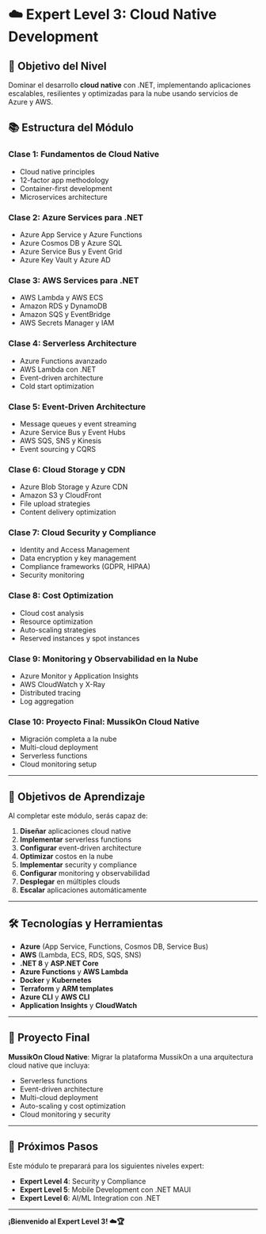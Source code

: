 # ☁️ **Expert Level 3: Cloud Native Development**

## 🎯 **Objetivo del Nivel**
Dominar el desarrollo **cloud native** con .NET, implementando aplicaciones escalables, resilientes y optimizadas para la nube usando servicios de Azure y AWS.

## 📚 **Estructura del Módulo**

### **Clase 1: Fundamentos de Cloud Native**
- Cloud native principles
- 12-factor app methodology
- Container-first development
- Microservices architecture

### **Clase 2: Azure Services para .NET**
- Azure App Service y Azure Functions
- Azure Cosmos DB y Azure SQL
- Azure Service Bus y Event Grid
- Azure Key Vault y Azure AD

### **Clase 3: AWS Services para .NET**
- AWS Lambda y AWS ECS
- Amazon RDS y DynamoDB
- Amazon SQS y EventBridge
- AWS Secrets Manager y IAM

### **Clase 4: Serverless Architecture**
- Azure Functions avanzado
- AWS Lambda con .NET
- Event-driven architecture
- Cold start optimization

### **Clase 5: Event-Driven Architecture**
- Message queues y event streaming
- Azure Service Bus y Event Hubs
- AWS SQS, SNS y Kinesis
- Event sourcing y CQRS

### **Clase 6: Cloud Storage y CDN**
- Azure Blob Storage y Azure CDN
- Amazon S3 y CloudFront
- File upload strategies
- Content delivery optimization

### **Clase 7: Cloud Security y Compliance**
- Identity and Access Management
- Data encryption y key management
- Compliance frameworks (GDPR, HIPAA)
- Security monitoring

### **Clase 8: Cost Optimization**
- Cloud cost analysis
- Resource optimization
- Auto-scaling strategies
- Reserved instances y spot instances

### **Clase 9: Monitoring y Observabilidad en la Nube**
- Azure Monitor y Application Insights
- AWS CloudWatch y X-Ray
- Distributed tracing
- Log aggregation

### **Clase 10: Proyecto Final: MussikOn Cloud Native**
- Migración completa a la nube
- Multi-cloud deployment
- Serverless functions
- Cloud monitoring setup

---

## 🎯 **Objetivos de Aprendizaje**

Al completar este módulo, serás capaz de:

1. **Diseñar** aplicaciones cloud native
2. **Implementar** serverless functions
3. **Configurar** event-driven architecture
4. **Optimizar** costos en la nube
5. **Implementar** security y compliance
6. **Configurar** monitoring y observabilidad
7. **Desplegar** en múltiples clouds
8. **Escalar** aplicaciones automáticamente

---

## 🛠️ **Tecnologías y Herramientas**

- **Azure** (App Service, Functions, Cosmos DB, Service Bus)
- **AWS** (Lambda, ECS, RDS, SQS, SNS)
- **.NET 8** y **ASP.NET Core**
- **Azure Functions** y **AWS Lambda**
- **Docker** y **Kubernetes**
- **Terraform** y **ARM templates**
- **Azure CLI** y **AWS CLI**
- **Application Insights** y **CloudWatch**

---

## 🎯 **Proyecto Final**

**MussikOn Cloud Native**: Migrar la plataforma MussikOn a una arquitectura cloud native que incluya:
- Serverless functions
- Event-driven architecture
- Multi-cloud deployment
- Auto-scaling y cost optimization
- Cloud monitoring y security

---

## 🚀 **Próximos Pasos**

Este módulo te preparará para los siguientes niveles expert:
- **Expert Level 4**: Security y Compliance
- **Expert Level 5**: Mobile Development con .NET MAUI
- **Expert Level 6**: AI/ML Integration con .NET

---

**¡Bienvenido al Expert Level 3! ☁️🏆**
